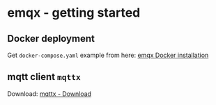 # emqx - getting started

## Docker deployment

Get `docker-compose.yaml` example from here: [emqx Docker installation](https://www.emqx.io/docs/en/v5.0/deploy/install-docker.html)

## mqtt client `mqttx`

Download: [mqttx - Download](https://mqttx.app/)
